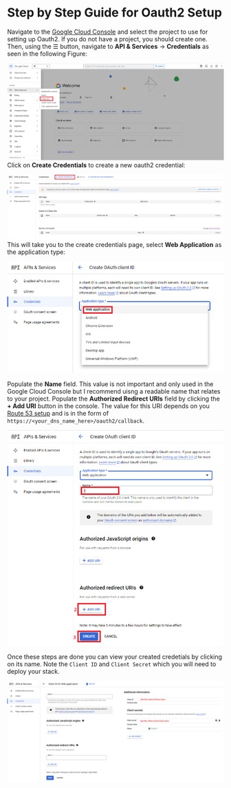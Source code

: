 # Step by Step Guide for Oauth2 Setup
Navigate to the [Google Cloud Console](https://console.cloud.google.com/) and select the project to use for setting up Oauth2. If you do not have a project, you should create one. Then, using the ☰ button, navigate to **API & Services** → **Credentials** as seen in the following Figure:

![API & Services → Credentials](images/credentials.oauth2.png)
Click on **Create Credentials** to create a new oauth2 credential:

![Create Credentials Step 1](images/create1.oauth2.png)
This will take you to the create credentials page, select **Web Application** as the application type:

![Create Credentials Step 2](images/create2.oauth2.png)

Populate the **Name** field. This value is not important and only used in the Google Cloud Console but I recommend uisng a readable name that relates to your project. Populate the **Authorized Redirect URIs** field by clicking the **+ Add URI** button in the console. The value for this URI depends on you [Route 53 setup](route53_setup.md) and is in the form of `https://<your_dns_name_here>/oauth2/callback`.

![Create Credentials Step 3](images/create3.oauth2.png)

Once these steps are done you can view your created credetials by clicking on its name. Note the `Client ID` and `Client Secret` which you will need to deploy your stack.

![Client ID and Secret](images/create4.oauth2.png)